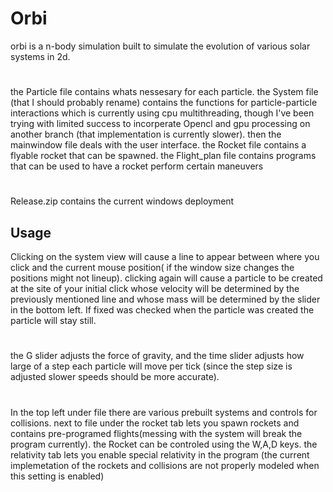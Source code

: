 # Orbi

orbi is a n-body simulation built to simulate the evolution of various solar systems in 2d.

#

the Particle file contains whats nessesary for each particle.
the System file (that I should probably rename) contains the functions for particle-particle interactions which is currently using cpu multithreading, though I've been trying with limited success to incorperate Opencl and gpu processing on another branch (that implementation is currently slower).
then the mainwindow file deals with the user interface. the Rocket file contains a flyable rocket that can be spawned. the Flight_plan file contains programs that can be used to have a rocket perform certain maneuvers

#

Release.zip contains the current windows deployment

## Usage

Clicking on the system view will cause a line to appear between where you click and the current mouse position( if the window size changes the positions might not lineup). clicking again will cause a particle to be created at the site of your initial click whose velocity will be determined by the previously mentioned line and whose mass will be determined by the slider in the bottom left. If fixed was checked when the particle was created the particle will stay still.
#
the G slider adjusts the force of gravity, and the time slider adjusts how large of a step each particle will move per tick (since the step size is adjusted slower speeds should be more accurate).
#
In the top left under file there are various prebuilt systems and controls for collisions.
next to file under the rocket tab lets you spawn rockets and contains pre-programed flights(messing with the system will break the program currently).
the Rocket can be controled using the W,A,D keys.
the relativity tab lets you enable special relativity in the program (the current implemetation of the rockets and collisions are not properly modeled when this setting is enabled)
